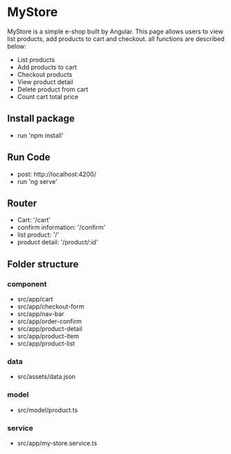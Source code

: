# MyStore

MyStore is a simple e-shop built by Angular. This page allows users to view list products, add products to cart and checkout. all functions are described below:
- List products
- Add products to cart
- Checkout products
- View product detail
- Delete product from cart
- Count cart total price    

## Install package
- run 'npm install'

## Run Code
- post: http://localhost:4200/
- run 'ng serve'

## Router
- Cart: '/cart'
- confirm information: '/confirm'
- list product: '/'
- product detail: '/product/:id'

## Folder structure
### component
- src/app/cart
- src/app/checkout-form
- src/app/nav-bar
- src/app/order-confirm
- src/app/product-detail
- src/app/product-item
- src/app/product-list
### data
- src/assets/data.json

### model
- src/model/product.ts

### service
- src/app/my-store.service.ts